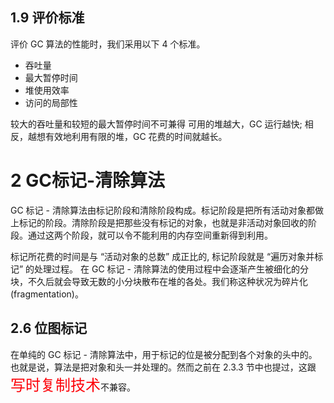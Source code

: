 ## 1.9 评价标准
评价 GC 算法的性能时，我们采用以下 4 个标准。
* 吞吐量
* 最大暂停时间
* 堆使用效率
* 访问的局部性

较大的吞吐量和较短的最大暂停时间不可兼得
可用的堆越大，GC 运行越快;
相反，越想有效地利用有限的堆，GC 花费的时间就越长。

# 2 GC标记-清除算法
GC 标记 - 清除算法由标记阶段和清除阶段构成。标记阶段是把所有活动对象都做上标记的阶段。清除阶段是把那些没有标记的对象，也就是非活动对象回收的阶段。通过这两个阶段，就可以令不能利用的内存空间重新得到利用。

标记所花费的时间是与 “活动对象的总数” 成正比的, 标记阶段就是 “遍历对象并标记” 的处理过程。
在 GC 标记 - 清除算法的使用过程中会逐渐产生被细化的分块，不久后就会导致无数的小分块散布在堆的各处。我们称这种状况为碎片化 (fragmentation)。

## 2.6 位图标记
在单纯的 GC 标记 - 清除算法中，用于标记的位是被分配到各个对象的头中的。也就是说，算法是把对象和头一并处理的。然而之前在 2.3.3 节中也提过，这跟<font color=#fd0209 size=5 >写时复制技术</font>不兼容。

